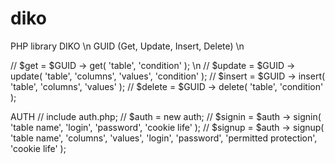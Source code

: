 # diko
PHP library DIKO \n
GUID (Get, Update, Insert, Delete) \n

// $get = $GUID -> get( 'table', 'condition' ); \n
// $update = $GUID -> update( 'table', 'columns', 'values', 'condition' );
// $insert = $GUID -> insert( 'table', 'columns', 'values' ); 
// $delete = $GUID -> delete( 'table', 'condition' );

AUTH
// include auth.php;
// $auth = new auth;
// $signin = $auth -> signin( 'table name', 'login', 'password', 'cookie life' );
// $signup = $auth -> signup( 'table name', 'columns', 'values', 'login', 'password', 'permitted protection', 'cookie life' );
